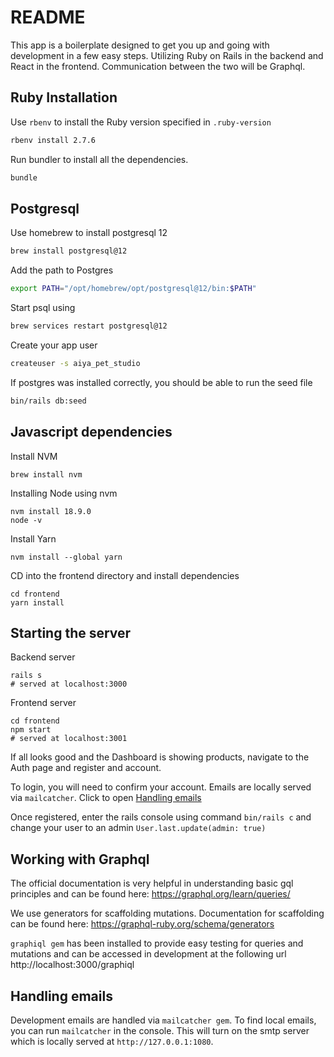 # README

This app is a boilerplate designed to get you up and going with development in a few easy steps.
Utilizing Ruby on Rails in the backend and React in the frontend.
Communication between the two will be Graphql.

## Ruby Installation
Use `rbenv` to install the Ruby version specified in `.ruby-version`

```sh
rbenv install 2.7.6
```

Run bundler to install all the dependencies.
```sh
bundle
```

## Postgresql
Use homebrew to install postgresql 12
```sh
brew install postgresql@12
```
Add the path to Postgres
```sh
export PATH="/opt/homebrew/opt/postgresql@12/bin:$PATH"
```
Start psql using
```sh
brew services restart postgresql@12
```
Create your app user
```sh
createuser -s aiya_pet_studio
```
If postgres was installed correctly, you should be able to run the seed file
```sh
bin/rails db:seed
```

## Javascript dependencies
Install NVM
```shell
brew install nvm
```
Installing Node using nvm
```shell
nvm install 18.9.0
node -v
```
Install Yarn
```shell
nvm install --global yarn
```
CD into the frontend directory and install dependencies
```shell
cd frontend
yarn install
```

## Starting the server
Backend server
```shell
rails s
# served at localhost:3000
```
Frontend server
```shell
cd frontend
npm start
# served at localhost:3001
```
If all looks good and the Dashboard is showing products, navigate to the Auth page and register and account.

To login, you will need to confirm your account. Emails are locally served via `mailcatcher`. Click to open [Handling emails](#handling-emails)

Once registered, enter the rails console using command `bin/rails c` and change your user to an admin
`User.last.update(admin: true)`

## Working with Graphql
The official documentation is very helpful in understanding basic gql principles and can be found here:
https://graphql.org/learn/queries/

We use generators for scaffolding mutations. Documentation for scaffolding can be found here:
https://graphql-ruby.org/schema/generators

`graphiql gem` has been installed to provide easy testing for queries and mutations and can be accessed in development at the following url
http://localhost:3000/graphiql

## Handling emails
Development emails are handled via `mailcatcher gem`. To find local emails, you can run `mailcatcher` in the console. This will turn on the smtp server which is locally served at `http://127.0.0.1:1080`.
